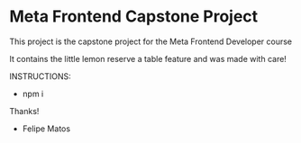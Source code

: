 # Meta Frontend Capstone Project

This project is the capstone project for the Meta Frontend Developer course

It contains the little lemon reserve a table feature and was made with care!

INSTRUCTIONS:

- npm i


Thanks! 
- Felipe Matos